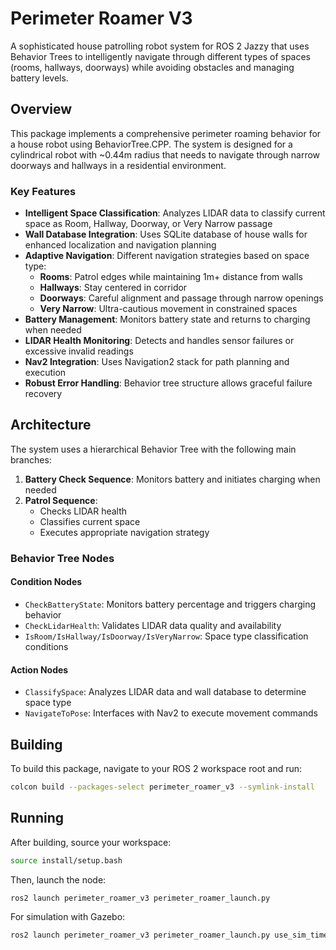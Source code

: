 # Perimeter Roamer V3

A sophisticated house patrolling robot system for ROS 2 Jazzy that uses Behavior Trees to intelligently navigate through different types of spaces (rooms, hallways, doorways) while avoiding obstacles and managing battery levels.

## Overview

This package implements a comprehensive perimeter roaming behavior for a house robot using BehaviorTree.CPP. The system is designed for a cylindrical robot with ~0.44m radius that needs to navigate through narrow doorways and hallways in a residential environment.

### Key Features

- **Intelligent Space Classification**: Analyzes LIDAR data to classify current space as Room, Hallway, Doorway, or Very Narrow passage
- **Wall Database Integration**: Uses SQLite database of house walls for enhanced localization and navigation planning
- **Adaptive Navigation**: Different navigation strategies based on space type:
  - **Rooms**: Patrol edges while maintaining 1m+ distance from walls
  - **Hallways**: Stay centered in corridor
  - **Doorways**: Careful alignment and passage through narrow openings
  - **Very Narrow**: Ultra-cautious movement in constrained spaces
- **Battery Management**: Monitors battery state and returns to charging when needed
- **LIDAR Health Monitoring**: Detects and handles sensor failures or excessive invalid readings
- **Nav2 Integration**: Uses Navigation2 stack for path planning and execution
- **Robust Error Handling**: Behavior tree structure allows graceful failure recovery

## Architecture

The system uses a hierarchical Behavior Tree with the following main branches:

1. **Battery Check Sequence**: Monitors battery and initiates charging when needed
2. **Patrol Sequence**: 
   - Checks LIDAR health
   - Classifies current space
   - Executes appropriate navigation strategy

### Behavior Tree Nodes

#### Condition Nodes
- `CheckBatteryState`: Monitors battery percentage and triggers charging behavior
- `CheckLidarHealth`: Validates LIDAR data quality and availability
- `IsRoom/IsHallway/IsDoorway/IsVeryNarrow`: Space type classification conditions

#### Action Nodes
- `ClassifySpace`: Analyzes LIDAR data and wall database to determine space type
- `NavigateToPose`: Interfaces with Nav2 to execute movement commands

## Building

To build this package, navigate to your ROS 2 workspace root and run:

```bash
colcon build --packages-select perimeter_roamer_v3 --symlink-install
```

## Running

After building, source your workspace:

```bash
source install/setup.bash
```

Then, launch the node:

```bash
ros2 launch perimeter_roamer_v3 perimeter_roamer_launch.py
```

For simulation with Gazebo:

```bash
ros2 launch perimeter_roamer_v3 perimeter_roamer_launch.py use_sim_time:=true
```